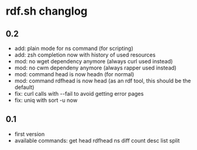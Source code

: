 # rdf.sh changlog

## 0.2
 * add: plain mode for ns command (for scripting)
 * add: zsh completion now with history of used resources
 * mod: no wget dependency anymore (always curl used instead)
 * mod: no cwm dependeny anymore (always rapper used instead)
 * mod: command head is now headn (for normal)
 * mod: command rdfhead is now head (as an rdf tool, this should be the default)
 * fix: curl calls with --fail to avoid getting error pages
 * fix: uniq with sort -u now

## 0.1
 * first version
 * available commands: get head rdfhead ns diff count desc list split
